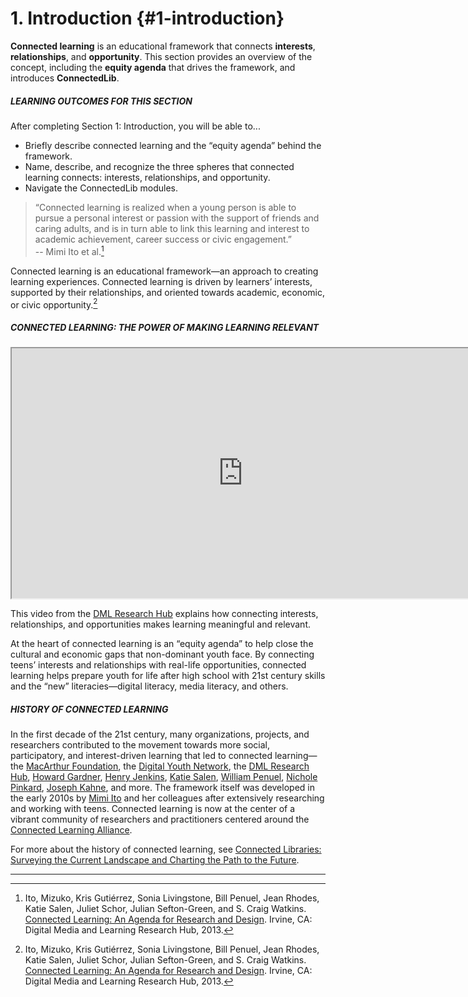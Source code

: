 # 1\. Introduction {#1-introduction}

**Connected learning** is an educational framework that connects **interests**, **relationships**, and **opportunity**. This section provides an overview of the concept, including the **equity agenda** that drives the framework, and introduces **ConnectedLib**.

<div class="table-format objectives"><span class="title"><h5>LEARNING OUTCOMES FOR THIS SECTION</h5></span>After completing Section 1: Introduction, you will be able to...<ul><li>Briefly describe connected learning and the “equity agenda” behind the framework.</li><li>Name, describe, and recognize the three spheres that connected learning connects: interests, relationships, and opportunity.</li><li>Navigate the ConnectedLib modules.

</li></ul></div>

>“Connected learning is realized when a young person is able to pursue a personal interest or passion with the support of friends and caring adults, and is in turn able to link this learning and interest to academic achievement, career success or civic engagement.”<br/>--  Mimi  Ito  et al.[^1]

Connected learning is an educational framework—an approach to creating learning experiences. Connected learning is driven by learners’ interests, supported by their relationships, and oriented towards academic, economic, or civic opportunity.[^1]

<div class="table-format case-study"><span class="title"><h5>CONNECTED LEARNING: THE POWER OF MAKING LEARNING RELEVANT</h5></span>
<iframe width="740" height="400" border="none" src="https://www.youtube.com/embed/TH6gH6lMDD8"></iframe>

<p>This video from the <a href="https://dmlhub.net/">DML Research Hub</a> explains how connecting interests, relationships, and opportunities makes learning meaningful and relevant.</p>
</div>

At the heart of connected learning is an “equity agenda” to help close the cultural and economic gaps that non-dominant youth face. By connecting teens’ interests and relationships with real-life opportunities, connected learning helps prepare youth for life after high school with 21st century skills and the “new” literacies—digital literacy, media literacy, and others.

<div class="table-format sidebar">
<span class="title"><h5>HISTORY OF CONNECTED LEARNING</h5></span>
<p>In the first decade of the 21st century, many organizations, projects, and researchers contributed to the movement towards more social, participatory, and interest-driven learning that led to connected learning—the <a href="https://www.macfound.org">MacArthur Foundation</a>, the <a href="http://digitalyouthnetwork.org">Digital Youth Network</a>, the <a href="https://dmlhub.net/">DML Research Hub</a>, <a href="https://en.wikipedia.org/wiki/Howard_Gardner">Howard Gardner</a>, <a href="https://en.wikipedia.org/wiki/Henry_Jenkins">Henry Jenkins</a>, <a href="https://en.wikipedia.org/wiki/Katie_Salen">Katie Salen</a>, <a href="https://www.colorado.edu/education/william-penuel">William Penuel</a>, <a href="https://en.wikipedia.org/wiki/Nichole_Pinkard">Nichole Pinkard</a>, <a href="http://facultyprofiles.ucr.edu/gsoe_dept/faculty/Joseph_Kahne/index.html">Joseph Kahne</a>, and more. The framework itself was developed in the early 2010s by <a href="https://en.wikipedia.org/wiki/Mizuko_Ito">Mimi Ito</a> and her colleagues after extensively researching and working with teens. Connected learning is now at the center of a vibrant community of researchers and practitioners centered around the <a href="https://clalliance.org">Connected Learning Alliance</a>.</p> <p>For more about the history of connected learning, see <a href="https://connectedlib.ischool.uw.edu/connected-learning-in-libraries" target="_blank">Connected Libraries: Surveying the Current Landscape and Charting the Path to the Future</a>.</p></div>

***

[^1]: Ito, Mizuko, Kris Gutiérrez, Sonia Livingstone, Bill Penuel, Jean Rhodes, Katie Salen, Juliet Schor, Julian Sefton-Green, and S. Craig Watkins. <a href="https://dmlhub.net/publications/connected-learning-agenda-for-research-and-design/">Connected Learning: An Agenda for Research and Design</a>. Irvine, CA: Digital Media and Learning Research Hub, 2013.